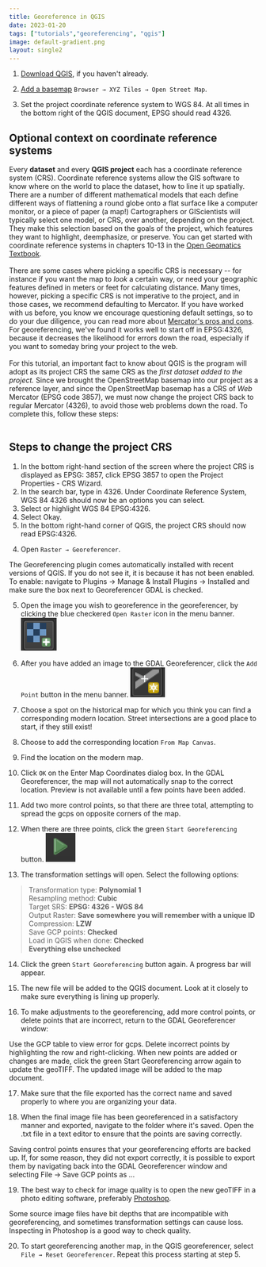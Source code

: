 ```yaml
---
title: Georeference in QGIS
date: 2023-01-20
tags: ["tutorials","georeferencing", "qgis"]
image: default-gradient.png
layout: single2
---
```


1. [Download QGIS](https://harvardmapcollection.github.io/tutorials/qgis/download/), if you haven't already.

2. [Add a basemap](https://harvardmapcollection.github.io/tutorials/qgis/add-a-basemap/) `Browser → XYZ Tiles → Open Street Map`.

3. Set the project coordinate reference system to WGS 84. At all times in the bottom right of the QGIS document, EPSG should read 4326. 

<div class="alert-info">
<h2>
Optional context on coordinate reference systems</h2>
  Every <strong>dataset</strong> and every <strong>QGIS project</strong> each has a coordinate reference system (CRS). Coordinate reference systems allow the GIS software to know where on the world to place the dataset, how to line it up spatially. There are a number of different mathematical models that each define different ways of flattening a round globe onto a flat surface like a computer monitor, or a piece of paper (a map!) Cartographers or GIScientists will typically select one model, or CRS, over another, depending on the project. They make this selection based on the goals of the project, which features they want to highlight, deemphasize, or preserve. You can get started with coordinate reference systems in chapters 10-13 in the <a href="https://openpress.usask.ca/introgeomatics/chapter/measuring-and-modeling-earth/">Open Geomatics Textbook</a>.
  <br>
  <br>
 There are some cases where picking a specific CRS is necessary -- for instance if you want the map to <em>look</em> a certain way, or need your geographic features defined in meters or feet for calculating distance. Many times, however, picking a specific CRS is not imperative to the project, and in those cases, we recommend defaulting to Mercator. If you have worked with us before, you know we encourage questioning default settings, so to do your due diligence, you can read more about <a href="https://source.opennews.org/articles/choosing-right-map-projection/">Mercator's pros and cons</a>. For georeferencing, we've found it works well to start off in EPSG:4326, because it decreases the likelihood for errors down the road, especially if you want to someday bring your project to the web. 
   <br>
  <br>
For this tutorial, an important fact to know about QGIS is the program will adopt as its project CRS the same CRS as the <em>first dataset added to the project.</em> Since we brought the OpenStreetMap basemap into our project as a reference layer, and since the OpenStreetMap basemap has a CRS of <em>Web</em> Mercator (EPSG code 3857), we must now change the project CRS back to regular Mercator (4326), to avoid those web problems down the road. To complete this, follow these steps:
<br>
<br>
<h2>Steps to change the project CRS</h2>
<ol>
<li>In the bottom right-hand section of the screen where the project CRS is displayed as EPSG: 3857, click EPSG 3857 to open the Project Properties - CRS Wizard.</li>
<li>In the search bar, type in 4326. Under Coordinate Reference System, WGS 84 4326 should now be an options you can select.</li>
<li>Select or highlight WGS 84 EPSG:4326.</li>
<li>Select Okay.</li>
<li>In the bottom right-hand corner of QGIS, the project CRS should now read EPSG:4326.</li>
</ol>
</div>


4. Open `Raster → Georeferencer`. 
<div class="alert-info">
  The Georeferencing plugin comes automatically installed with recent versions of QGIS. If you do not see it, it is because it has not been enabled. To enable: navigate to Plugins → Manage & Install Plugins → Installed and make sure the box next to Georeferencer GDAL is checked.
</div>


5. Open the image you wish to georeference in the georeferencer, by clicking the blue checkered `Open Raster` icon in the menu banner.
![Screenshot of open raster icon](media/2.png)


6. After you have added an image to the GDAL Georeferencer, click the `Add Point` button in the menu banner.
![Screenshot of add point icon](media/3.png)


7. Choose a spot on the historical map for which you think you can find a corresponding modern location. Street intersections are a good place to start, if they still exist!

8. Choose to add the corresponding location `From Map Canvas`.

9. Find the location on the modern map.

10. Click `OK` on the Enter Map Coordinates dialog box. In the GDAL Georeferencer, the map will not automatically snap to the correct location. Preview is not available until a few points have been added.

11. Add two more control points, so that there are three total, attempting to spread the gcps on opposite corners of the map.

12. When there are three points, click the green `Start Georeferencing` button.
![Screenshot of start georeferencing icon](media/5.png)


13. The transformation settings will open. Select the following options:
> Transformation type: **Polynomial 1** <br>
Resampling method: **Cubic** <br>
Target SRS: **EPSG: 4326 - WGS 84** <br>
Output Raster: **Save somewhere you will remember with a unique ID** <br>
Compression: **LZW** <br>
Save GCP points: **Checked** <br>
Load in QGIS when done: **Checked** <br>
**Everything else unchecked** <br>

14. Click the green `Start Georeferencing` button again. A progress bar will appear.

15. The new file will be added to the QGIS document. Look at it closely to make sure everything is lining up properly.

16. To make adjustments to the georeferencing, add more control points, or delete points that are incorrect, return to the GDAL Georeferencer window:
<div class="alert-info">
  Use the GCP table to view error for gcps. Delete incorrect points by highlighting the row and right-clicking.
When new points are added or changes are made, click the green Start Georeferencing arrow again to update the geoTIFF. The updated image will be added to the map document.
</div>


17. Make sure that the file exported has the correct name and saved properly to where you are organizing your data.

18. When the final image file has been georeferenced in a satisfactory manner and exported, navigate to the folder where it's saved. Open the .txt file in a text editor to ensure that the points are saving correctly.
<div class="alert-info">
Saving control points ensures that your georeferencing efforts are backed up. 
If, for some reason, they did not export correctly, it is possible to export them by navigating back into the GDAL Georeferencer window and selecting File → Save GCP points as ...</div>


19. The best way to check for image quality is to open the new geoTIFF in a photo editing software, preferably [Photoshop](https://harvard.service-now.com/ithelp?id=kb_article&sys_id=9f3244d3dba304d430ed1dca489619e0). 
<div class="alert-warning">Some source image files have bit depths that are incompatible with georeferencing, and sometimes transformation settings can cause loss. Inspecting in Photoshop is a good way to check quality.</div>


20. To start georeferencing another map, in the QGIS georeferencer, select `File → Reset Georeferencer`. Repeat this process starting at step 5.

